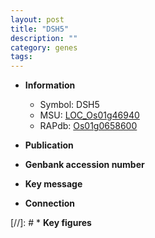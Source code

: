 ```yaml
---
layout: post
title: "DSH5"
description: ""
category: genes
tags: 
---
```


* **Information**  
    + Symbol: DSH5  
    + MSU: [LOC_Os01g46940](http://rice.uga.edu/cgi-bin/ORF_infopage.cgi?orf=LOC_Os01g46940)  
    + RAPdb: [Os01g0658600](http://rapdb.dna.affrc.go.jp/viewer/gbrowse_details/irgsp1?name=Os01g0658600)  

* **Publication**  

* **Genbank accession number**  

* **Key message**  

* **Connection**  

[//]: # * **Key figures**  


